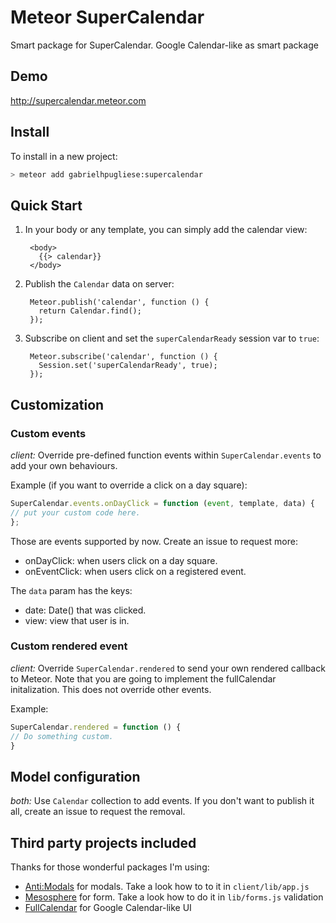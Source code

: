 Meteor SuperCalendar
================

Smart package for SuperCalendar. Google Calendar-like as smart package

## Demo

http://supercalendar.meteor.com

## Install

To install in a new project:
```bash
> meteor add gabrielhpugliese:supercalendar
```

## Quick Start

1. In your body or any template, you can simply add the calendar view:

        <body>
          {{> calendar}}
        </body>

2. Publish the `Calendar` data on server:

        Meteor.publish('calendar', function () {
          return Calendar.find();
        });

3. Subscribe on client and set the `superCalendarReady` session var to `true`:

        Meteor.subscribe('calendar', function () {
          Session.set('superCalendarReady', true);
        });

## Customization

### Custom events

*client:* Override pre-defined function events within `SuperCalendar.events` to add your own behaviours.

Example (if you want to override a click on a day square):
```javascript
SuperCalendar.events.onDayClick = function (event, template, data) {
// put your custom code here.
};
```

Those are events supported by now. Create an issue to request more:

* onDayClick: when users click on a day square.
* onEventClick: when users click on a registered event.

The `data` param has the keys:

* date: Date() that was clicked.
* view: view that user is in.

### Custom rendered event

*client:* Override `SuperCalendar.rendered` to send your own rendered callback to Meteor. Note that you are going to implement the fullCalendar initalization. This does not override other events.

Example:
```javascript
SuperCalendar.rendered = function () {
// Do something custom.
}
```

## Model configuration

*both:* Use `Calendar` collection to add events. If you don't want to publish it all, create an issue to request the removal.

## Third party projects included

Thanks for those wonderful packages I'm using:
* [Anti:Modals](https://atmospherejs.com/anti/modals) for modals. Take a look how to to it in `client/lib/app.js`
* [Mesosphere](https://github.com/copleykj/Mesosphere) for form. Take a look how to do it in `lib/forms.js`
  validation
* [FullCalendar](http://arshaw.com/fullcalendar/) for Google Calendar-like UI

